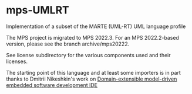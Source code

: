 # mps-UMLRT
Implementation of a subset of the MARTE (UML-RT) UML language profile

The MPS project is migrated to MPS 2022.3. For an MPS 2022.2-based version, please see the branch archive/mps20222.

See license subdirectory for the various components used and their licenses.

The starting point of this language and at least some importers is in part thanks to Dmitrii Nikeshkin's work on [Domain-extensible model-driven embedded software development IDE](https://pure.tue.nl/ws/portalfiles/portal/118101905/2018_10_24_ST_Dmitrii_Nikeshkin.pdf)
